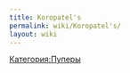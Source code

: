 ```yaml
---
title: Koropatel's
permalink: wiki/Koropatel's/
layout: wiki
---
```


[Категория:Пуперы](Категория:Пуперы "wikilink")
